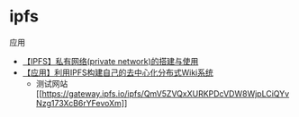 # ipfs

应用

* [【IPFS】私有网络(private network)的搭建与使用](http://ipfser.org/2018/03/31/r35/)
* [【应用】利用IPFS构建自己的去中心化分布式Wiki系统](https://zhuanlan.zhihu.com/p/33163010)
  * 测试网站 [[https://gateway.ipfs.io/ipfs/QmV5ZVQxXURKPDcVDW8WjpLCiQYvNzg173XcB6rYFevoXm]]